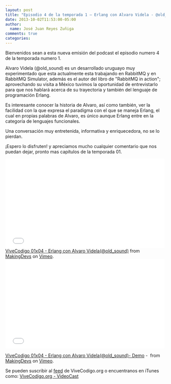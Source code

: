 ```yaml
---
layout: post
title: "Episodio 4 de la temporada 1 – Erlang con Alvaro Videla - @old_sound"
date: 2013-10-02T11:53:00-05:00
author:
  name: José Juan Reyes Zuñiga
comments: true
categories: 
---
```


Bienvenidos sean a esta nueva emisión del podcast el episodio numero 4 de la temporada numero 1.

Alvaro Videla (@old_sound) es un desarrollado uruguayo muy experimentado que esta actualmente esta trabajando en RabbitMQ y en RabbitMQ Simulator, además es el autor del libro de "RabbitMQ in action"; aprovechando su visita a México tuvimos la oportunidad de entrevistarlo para que nos hablará acerca de su trayectoria y también del lenguaje de programación Erlang.

Es interesante conocer la historia de Alvaro, así como también, ver la facilidad con la que expresa el paradigma con el que se maneja Erlang, el cual en propias palabras de Alvaro, es único aunque Erlang entre en la categoría de lenguajes funcionales.

Una conversación muy entretenida, informativa y enriquecedora, no se lo pierdan.

¡Espero lo disfruten! y apreciamos mucho cualquier comentario que nos puedan dejar, pronto mas capítulos de la temporada 01.

<iframe src="//player.vimeo.com/video/75962951" height="281" width="500" allowfullscreen="" frameborder="0"></iframe>
<!-- more -->
<a href="http://vimeo.com/75962951">ViveCodigo 01x04 - Erlang con Alvaro Videla(@old_sound)</a> from <a href="http://vimeo.com/makingdevs">MakingDevs</a> on <a href="https://vimeo.com">Vimeo</a>.

<iframe src="//player.vimeo.com/video/75972109" height="281" width="500" allowfullscreen="" frameborder="0"></iframe>

<a href="http://vimeo.com/75962951">ViveCodigo 01x04 - Erlang con Alvaro Videla(@old_sound)- Demo</a> -  from <a href="http://vimeo.com/makingdevs">MakingDevs</a> on <a href="https://vimeo.com">Vimeo</a>.

Se pueden suscribir al <a href="http://vivecodigo.org/feed.xml">feed</a> de ViveCodigo.org o encuentranos en iTunes como: <a href="https://itunes.apple.com/ca/podcast/vivecodigo.org-videocast/id685052596">ViveCodigo.org - VideoCast</a>
